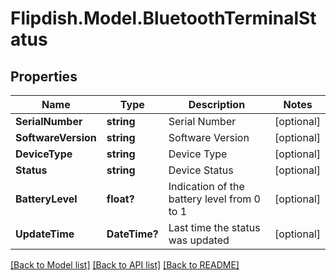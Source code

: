 # Flipdish.Model.BluetoothTerminalStatus
## Properties

Name | Type | Description | Notes
------------ | ------------- | ------------- | -------------
**SerialNumber** | **string** | Serial Number | [optional] 
**SoftwareVersion** | **string** | Software Version | [optional] 
**DeviceType** | **string** | Device Type | [optional] 
**Status** | **string** | Device Status | [optional] 
**BatteryLevel** | **float?** | Indication of the battery level from 0 to 1 | [optional] 
**UpdateTime** | **DateTime?** | Last time the status was updated | [optional] 

[[Back to Model list]](../README.md#documentation-for-models) [[Back to API list]](../README.md#documentation-for-api-endpoints) [[Back to README]](../README.md)

